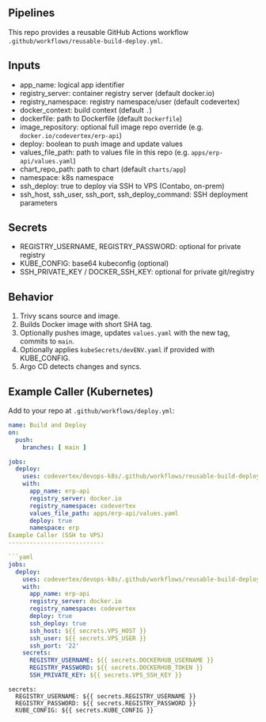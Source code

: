 Pipelines
---------

This repo provides a reusable GitHub Actions workflow `.github/workflows/reusable-build-deploy.yml`.

Inputs
------
- app_name: logical app identifier
- registry_server: container registry server (default docker.io)
- registry_namespace: registry namespace/user (default codevertex)
- docker_context: build context (default `.`)
- dockerfile: path to Dockerfile (default `Dockerfile`)
- image_repository: optional full image repo override (e.g. `docker.io/codevertex/erp-api`)
- deploy: boolean to push image and update values
- values_file_path: path to values file in this repo (e.g. `apps/erp-api/values.yaml`)
- chart_repo_path: path to chart (default `charts/app`)
- namespace: k8s namespace
- ssh_deploy: true to deploy via SSH to VPS (Contabo, on-prem)
- ssh_host, ssh_user, ssh_port, ssh_deploy_command: SSH deployment parameters

Secrets
-------
- REGISTRY_USERNAME, REGISTRY_PASSWORD: optional for private registry
- KUBE_CONFIG: base64 kubeconfig (optional)
- SSH_PRIVATE_KEY / DOCKER_SSH_KEY: optional for private git/registry

Behavior
--------
1. Trivy scans source and image.
2. Builds Docker image with short SHA tag.
3. Optionally pushes image, updates `values.yaml` with the new tag, commits to `main`.
4. Optionally applies `kubeSecrets/devENV.yaml` if provided with KUBE_CONFIG.
5. Argo CD detects changes and syncs.

Example Caller (Kubernetes)
--------------
Add to your repo at `.github/workflows/deploy.yml`:

```yaml
name: Build and Deploy
on:
  push:
    branches: [ main ]

jobs:
  deploy:
    uses: codevertex/devops-k8s/.github/workflows/reusable-build-deploy.yml@main
    with:
      app_name: erp-api
      registry_server: docker.io
      registry_namespace: codevertex
      values_file_path: apps/erp-api/values.yaml
      deploy: true
      namespace: erp
Example Caller (SSH to VPS)
---------------------------

```yaml
jobs:
  deploy:
    uses: codevertex/devops-k8s/.github/workflows/reusable-build-deploy.yml@main
    with:
      app_name: erp-api
      registry_server: docker.io
      registry_namespace: codevertex
      deploy: true
      ssh_deploy: true
      ssh_host: ${{ secrets.VPS_HOST }}
      ssh_user: ${{ secrets.VPS_USER }}
      ssh_port: '22'
    secrets:
      REGISTRY_USERNAME: ${{ secrets.DOCKERHUB_USERNAME }}
      REGISTRY_PASSWORD: ${{ secrets.DOCKERHUB_TOKEN }}
      SSH_PRIVATE_KEY: ${{ secrets.VPS_SSH_KEY }}
```
    secrets:
      REGISTRY_USERNAME: ${{ secrets.REGISTRY_USERNAME }}
      REGISTRY_PASSWORD: ${{ secrets.REGISTRY_PASSWORD }}
      KUBE_CONFIG: ${{ secrets.KUBE_CONFIG }}
```


